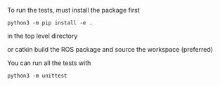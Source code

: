 To run the tests, must install the package first
```
python3 -m pip install -e .
```
in the top level directory

or catkin build the ROS package and source the workspace (preferred)

You can run all the tests with
```
python3 -m unittest
```